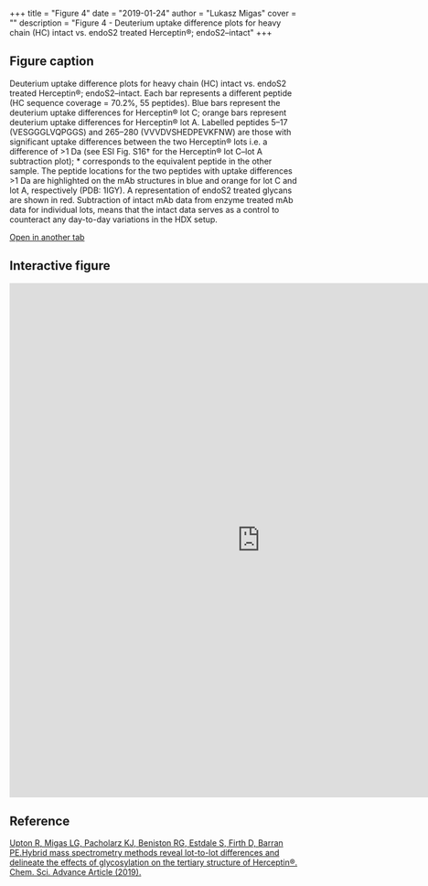 +++
title = "Figure 4"
date = "2019-01-24"
author = "Lukasz Migas"
cover = ""
description = "Figure 4 - Deuterium uptake difference plots for heavy chain (HC) intact vs. endoS2 treated Herceptin®; endoS2–intact"
+++

## Figure caption

Deuterium uptake difference plots for heavy chain (HC) intact vs. endoS2 treated Herceptin®; endoS2–intact. Each bar represents a different peptide (HC sequence coverage = 70.2%, 55 peptides). Blue bars represent the deuterium uptake differences for Herceptin® lot C; orange bars represent deuterium uptake differences for Herceptin® lot A. Labelled peptides 5–17 (VESGGGLVQPGGS) and 265–280 (VVVDVSHEDPEVKFNW) are those with significant uptake differences between the two Herceptin® lots i.e. a difference of >1 Da (see ESI Fig. S16† for the Herceptin® lot C–lot A subtraction plot); * corresponds to the equivalent peptide in the other sample. The peptide locations for the two peptides with uptake differences >1 Da are highlighted on the mAb structures in blue and orange for lot C and lot A, respectively (PDB: 1IGY). A representation of endoS2 treated glycans are shown in red. Subtraction of intact mAb data from enzyme treated mAb data for individual lots, means that the intact data serves as a control to counteract any day-to-day variations in the HDX setup.

[Open in another tab](https://upton-herceptin-2019.netlify.app/assets/Figure_4.html)

## Interactive figure

<iframe
    width="875"
    frameborder="0"
    height="900"
    src="https://upton-herceptin-2019.netlify.app/assets/Figure_4.html"
    style="background: #FFFFFF;"
></iframe>

## Reference

[Upton R, Migas LG, Pacholarz KJ, Beniston RG, Estdale S, Firth D, Barran PE.Hybrid mass spectrometry methods reveal lot-to-lot differences and delineate the effects of glycosylation on the tertiary structure of Herceptin®. Chem. Sci. Advance Article (2019).](https://pubs.rsc.org/en/content/articlepdf/2019/sc/c8sc05029e)